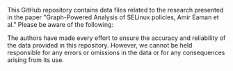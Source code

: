 This GitHub repository contains data files related to the research presented in the paper "Graph-Powered Analysis of SELinux policies, Amir Eaman et al."
Please be aware of the following: 

The authors have made every effort to ensure the accuracy and reliability of the data provided in this repository. However, we cannot be held responsible for any errors or omissions in the data or for any consequences arising from its use.
